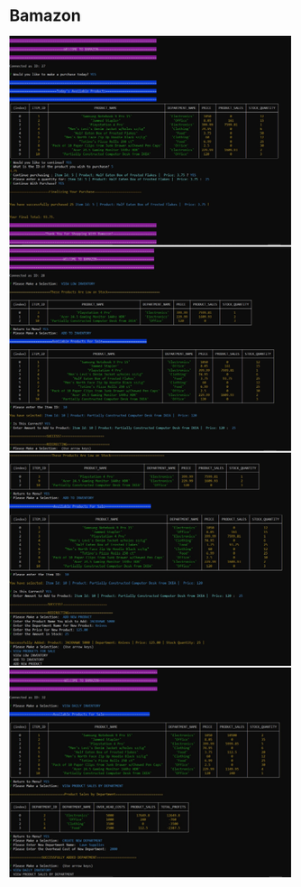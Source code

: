 # Bamazon

<img src="images/bamazonCustomer.PNG.jpg" width=500>

<img src="images/bamazonManager1.jpg" width=500>

<img src="images/bamazonManager2.jpg" width=500>
          
<img src="images/bamazonSupervisor.jpg" width=500>
